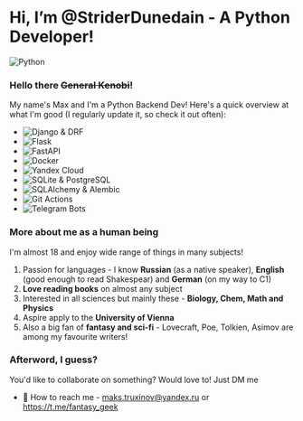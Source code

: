 # Hi, I’m @StriderDunedain - A Python Developer!
![Python](https://img.shields.io/badge/Python-Go%20Python!-3776AB?style=for-the-badge&logo=Python)

### Hello there ~~General Kenobi~~!

My name's Max and I'm a Python Backend Dev! Here's a quick overview at what I'm good (I regularly update it, so check it out often):
 - ![Django & DRF](https://img.shields.io/badge/Django-Django%20&%20DRF-092E20?style=for-the-badge&logo=Django)
 - ![Flask](https://img.shields.io/badge/Flask-Where%20would%20you%20go%20without%20it-000000?style=for-the-badge&logo=Flask)
 - ![FastAPI](https://img.shields.io/badge/FastAPI-I%20am%20Lightning-009688?style=for-the-badge&logo=FastAPI)
 - ![Docker](https://img.shields.io/badge/Docker-Containerize%20'em%20all!-2496ED?style=for-the-badge&logo=Docker)
 - ![Yandex Cloud](https://img.shields.io/badge/Yandex%20Cloud-For%20the%20clouds-5282FF?style=for-the-badge&logo=Yandex%20Cloud)
 - ![SQLite & PostgreSQL](https://img.shields.io/badge/PostgreSQL-PostgreSQL%20and%20SQLite,%20naturally-4169E1?style=for-the-badge&logo=PostgreSQL)
 - ![SQLAlchemy & Alembic](https://img.shields.io/badge/SQlAlchemy%20&%20Alembic-Database%20Magic-D71F00?style=for-the-badge&logo=SQLAlchemy)
 - ![Git Actions](https://img.shields.io/badge/GitHub%20Actions-CI/CD-2088FF?style=for-the-badge&logo=GitHub%20Actions)
 - ![Telegram Bots](https://img.shields.io/badge/Telegram-Telegram%20bots%20experience-26A5E4?style=for-the-badge&logo=Telegram)

### More about me as a human being
I'm almost 18 and enjoy wide range of things in many subjects!
 1. Passion for languages - I know **Russian** (as a native speaker), **English** (good enough to read Shakespear) and **German** (on my way to C1)
 2. **Love reading books** on almost any subject
 3. Interested in all sciences but mainly these - **Biology, Chem, Math and Physics**
 4. Aspire apply to the **University of Vienna**
 5. Also a big fan of **fantasy and sci-fi** - Lovecraft, Poe, Tolkien, Asimov are among my favourite writers!

### Afterword, I guess?
You'd like to collaborate on something? Would love to! Just DM me
 - 📨 How to reach me - maks.truxinov@yandex.ru or https://t.me/fantasy_geek
